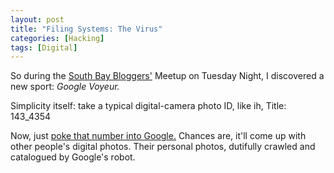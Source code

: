 ```yaml
---
layout: post
title: "Filing Systems: The Virus"
categories: [Hacking]
tags: [Digital]
---
```

So during the <a href="http://www.sfbaybloggers.com/">South Bay Bloggers'</a> Meetup on Tuesday Night, I discovered a new sport: <i>Google Voyeur.</i>

Simplicity itself: take a typical digital-camera photo ID, like ih, Title: 143_4354

Now, just <a href="http://www.google.com/search?q=143_4354&svnum=10&hl=en&lr=&ie=UTF-8&sa=N&tab=iw">poke that number into Google.</a> Chances are, it'll come up with other people's digital photos. Their personal photos, dutifully crawled and catalogued by Google's robot.

